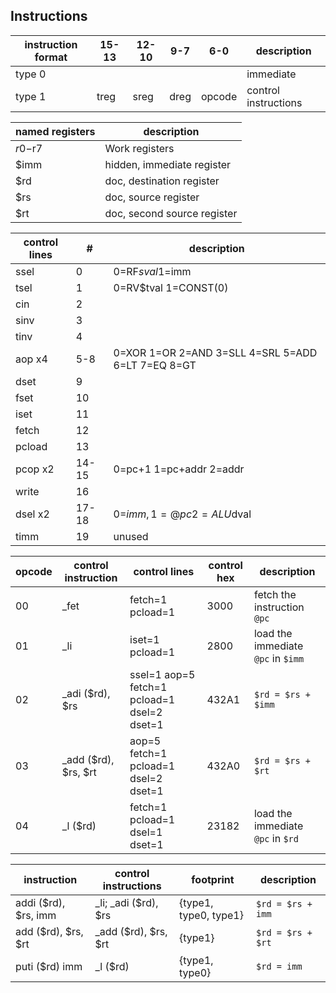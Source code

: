Instructions
--

instruction format | 15-13 | 12-10 | 9-7 | 6-0 | description
--- | --- | --- | --- | --- | ---
type 0 |  |  |  |  | immediate
type 1 | treg | sreg | dreg | opcode | control instructions

named registers | description
--- | ---
$r0-$r7 | Work registers
$imm | hidden, immediate register
$rd | doc, destination register
$rs | doc, source register
$rt | doc, second source register

control lines | # | description
--- | --- | ---
ssel | 0 | 0=RF$sval 1=$imm
tsel | 1 | 0=RV$tval 1=CONST(0)
cin | 2 |
sinv | 3 |
tinv | 4 |
aop x4 | 5-8 | 0=XOR 1=OR 2=AND 3=SLL 4=SRL 5=ADD 6=LT 7=EQ 8=GT
dset | 9 |
fset | 10 |
iset | 11 |
fetch | 12 |
pcload | 13 |
pcop x2 | 14-15 | 0=pc+1 1=pc+addr 2=addr
write | 16 |
dsel x2 | 17-18 | 0=$imm, 1=@pc 2=ALU$dval
timm | 19 | unused

opcode | control instruction | control lines | control hex | description
--- | --- | --- | --- | ---
00 | _fet | fetch=1 pcload=1 | 3000 | fetch the instruction `@pc`
01 | _li | iset=1 pcload=1 | 2800 | load the immediate `@pc` in `$imm`
02 | _adi ($rd), $rs | ssel=1 aop=5 fetch=1 pcload=1 dsel=2 dset=1 | 432A1 | `$rd = $rs + $imm`
03 | _add ($rd), $rs, $rt | aop=5 fetch=1 pcload=1 dsel=2 dset=1 | 432A0 | `$rd = $rs + $rt`
04 | _l ($rd) | fetch=1 pcload=1 dsel=1 dset=1 | 23182 | load the immediate `@pc` in `$rd`

instruction | control instructions | footprint | description
--- | --- | --- | ---
addi ($rd), $rs, imm | _li; _adi ($rd), $rs | {type1, type0, type1} | `$rd = $rs + imm`
add ($rd), $rs, $rt | _add ($rd), $rs, $rt | {type1} | `$rd = $rs + $rt`
puti ($rd) imm | _l ($rd) | {type1, type0} | `$rd = imm`
